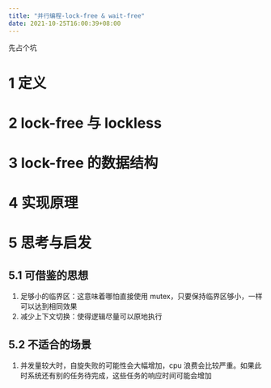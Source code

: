 ```yaml
---
title: "并行编程-lock-free & wait-free"
date: 2021-10-25T16:00:39+08:00
---
```

先占个坑
# 1 定义
# 2 lock-free 与 lockless
# 3 lock-free 的数据结构
# 4 实现原理
# 5 思考与启发
## 5.1 可借鉴的思想
1. 足够小的临界区：这意味着哪怕直接使用 mutex，只要保持临界区够小，一样可以达到相同效果
2. 减少上下文切换：使得逻辑尽量可以原地执行
## 5.2 不适合的场景
1. 并发量较大时，自旋失败的可能性会大幅增加，cpu 浪费会比较严重。如果此时系统还有别的任务待完成，这些任务的响应时间可能会增加

